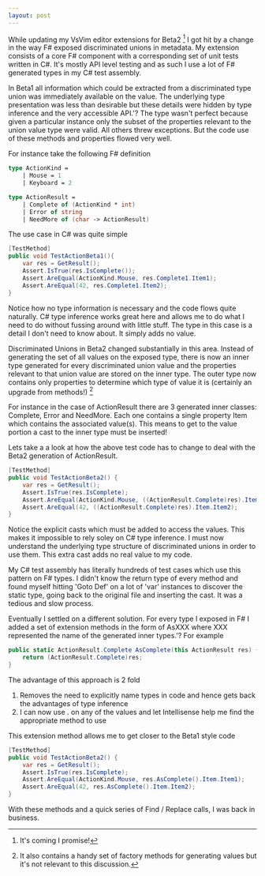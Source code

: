 ```yaml
---
layout: post
---
```

While updating my VsVim editor extensions for Beta2 [^1] I got hit by a change in the way F# exposed discriminated unions in metadata. My extension consists of a core F# component with a corresponding set of unit tests written in C#.  It's mostly API level testing and as such I use a lot of F# generated types in my C# test assembly.

In Beta1 all information which could be extracted from a discriminated type union was immediately available on the value. The underlying type presentation was less than desirable but these details were hidden by type inference and the very accessible API.'? The type wasn't perfect because given a particular instance only the subset of the properties relevant to the union value type were valid. All others threw exceptions. But the code use of these methods and properties flowed very well.

For instance take the following F# definition

    
``` fsharp
type ActionKind =
    | Mouse = 1
    | Keyboard = 2

type ActionResult =
    | Complete of (ActionKind * int)
    | Error of string
    | NeedMore of (char -> ActionResult)
```

The use case in C# was quite simple

``` csharp
[TestMethod]
public void TestActionBeta1(){
    var res = GetResult();
    Assert.IsTrue(res.IsComplete());
    Assert.AreEqual(ActionKind.Mouse, res.Complete1.Item1);
    Assert.AreEqual(42, res.Complete1.Item2);
}
```

Notice how no type information is necessary and the code flows quite naturally. C# type inference works great here and allows me to do what I need to do without fussing around with little stuff. The type in this case is a detail I don't need to know about. It simply adds no value.

Discriminated Unions in Beta2 changed substantially in this area. Instead of generating the set of all values on the exposed type, there is now an inner type generated for every discriminated union value and the properties relevant to that union value are stored on the inner type. The outer type now contains only properties to determine which type of value it is (certainly an upgrade from methods!) [^2]

For instance in the case of ActionResult there are 3 generated inner classes: Complete, Error and NeedMore. Each one contains a single property Item which contains the associated value(s). This means to get to the value portion a cast to the inner type must be inserted!

Lets take a a look at how the above test code has to change to deal with the Beta2 generation of ActionResult.

``` csharp
[TestMethod]
public void TestActionBeta2() {
    var res = GetResult();
    Assert.IsTrue(res.IsComplete);
    Assert.AreEqual(ActionKind.Mouse, ((ActionResult.Complete)res).Item.Item1);
    Assert.AreEqual(42, ((ActionResult.Complete)res).Item.Item2);
}
```

Notice the explicit casts which must be added to access the values. This makes it impossible to rely soley on C# type inference. I must now understand the underlying type structure of discriminated unions in order to use them.  This extra cast adds no real value to my code.

My C# test assembly has literally hundreds of test cases which use this pattern on F# types. I didn't know the return type of every method and found myself hitting 'Goto Def' on a lot of 'var' instances to discover the static type, going back to the original file and inserting the cast. It was a tedious and slow process.

Eventually I settled on a different solution. For every type I exposed in F# I added a set of extension methods in the form of AsXXX where XXX represented the name of the generated inner types.'? For example
    
``` csharp
public static ActionResult.Complete AsComplete(this ActionResult res) {
    return (ActionResult.Complete)res;
}
```

The advantage of this approach is 2 fold

  1. Removes the need to explicitly name types in code and hence gets back the advantages of type inference
  2. I can now use . on any of the values and let Intellisense help me find the appropriate method to use

This extension method allows me to get closer to the Beta1 style code

``` csharp
[TestMethod]
public void TestActionBeta2() {
    var res = GetResult();
    Assert.IsTrue(res.IsComplete);
    Assert.AreEqual(ActionKind.Mouse, res.AsComplete().Item.Item1);
    Assert.AreEqual(42, res.AsComplete().Item.Item2);
}
```

With these methods and a quick series of Find / Replace calls, I was back in business.

[^1]: It's coming I promise!

[^2]: It also contains a handy set of factory methods for generating values but it's not relevant to this discussion.

